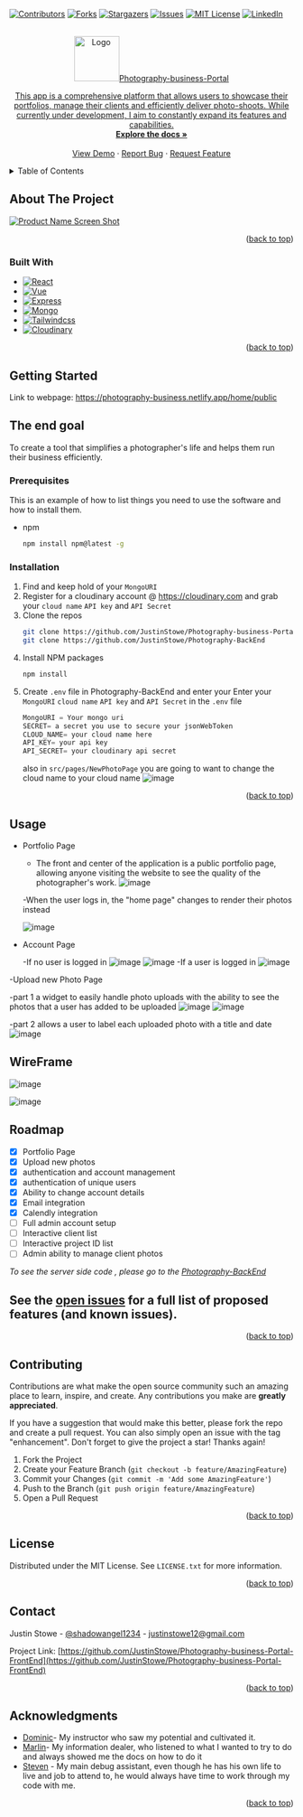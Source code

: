 <!-- Improved compatibility of back to top link: See: https://github.com/othneildrew/Best-README-Template/pull/73 -->

<a name="readme-top"></a>

<!--
*** Thanks for checking out the Best-README-Template. If you have a suggestion
*** that would make this better, please fork the repo and create a pull request
*** or simply open an issue with the tag "enhancement".
*** Don't forget to give the project a star!
*** Thanks again! Now go create something AMAZING! :D
-->

<!-- PROJECT SHIELDS -->
<!--
*** I'm using markdown "reference style" links for readability.
*** Reference links are enclosed in brackets [ ] instead of parentheses ( ).
*** See the bottom of this document for the declaration of the reference variables
*** for contributors-url, forks-url, etc. This is an optional, concise syntax you may use.
*** https://www.markdownguide.org/basic-syntax/#reference-style-links
-->

[![Contributors][contributors-shield]][contributors-url]
[![Forks][forks-shield]][forks-url]
[![Stargazers][stars-shield]][stars-url]
[![Issues][issues-shield]][issues-url]
[![MIT License][license-shield]][license-url]
[![LinkedIn][linkedin-shield]][linkedin-url]

<!-- PROJECT LOGO -->
<br />
<div align="center">
  <a href="https://github.com/JustinStowe/Photography-business-Portal-FrontEnd">
    <img src="https://user-images.githubusercontent.com/110639329/233704909-170868e2-f051-42e6-b733-8a77e037d9b9.jpg" alt="Logo" width="80" height="80>
  </a>

<h3 align="center">Photography-business-Portal</h3>

  <p align="center">
    This app is a comprehensive platform that allows users to showcase their portfolios, manage their clients and efficiently deliver photo-shoots. While currently under development, I aim to constantly expand its features and capabilities.
    <br />
    <a href="https://github.com/JustinStowe/Photography-business-Portal-FrontEnd"><strong>Explore the docs »</strong></a>
    <br />
    <br />
    <a href="https://github.com/JustinStowe/Photography-business-Portal-FrontEnd">View Demo</a>
    ·
    <a href="https://github.com/JustinStowe/Photography-business-Portal-FrontEnd/issues">Report Bug</a>
    ·
    <a href="https://github.com/JustinStowe/Photography-business-Portal-FrontEnd/issues">Request Feature</a>
  </p>
</div>

<!-- TABLE OF CONTENTS -->
<details>
  <summary>Table of Contents</summary>
  <ol>
    <li>
      <a href="#about-the-project">About The Project</a>
      <ul>
        <li><a href="#built-with">Built With</a></li>
      </ul>
    </li>
    <li>
      <a href="#getting-started">Getting Started</a>
      <ul>
        <li><a href="#prerequisites">Prerequisites</a></li>
        <li><a href="#installation">Installation</a></li>
      </ul>
    </li>
    <li><a href="#usage">Usage</a></li>
    <li><a href="#roadmap">Roadmap</a></li>
    <li><a href="#contributing">Contributing</a></li>
    <li><a href="#license">License</a></li>
    <li><a href="#contact">Contact</a></li>
    <li><a href="#acknowledgments">Acknowledgments</a></li>
  </ol>
</details>

<!-- ABOUT THE PROJECT -->

## About The Project

[![Product Name Screen Shot][product-screenshot]](https://example.com)

<p align="right">(<a href="#readme-top">back to top</a>)</p>

### Built With

- [![React][React.js]][React-url]
- [![Vue][Vue.js]][Vue-url]
- [![Express][express.js]][express-url]
- [![Mongo][mongo.js]][mongo-url]
- [![Tailwindcss][tailwindcss.js]][Tailwindcss-url]
- [![Cloudinary][cloudinary.js]][cloudinary-url]

<p align="right">(<a href="#readme-top">back to top</a>)</p>

<!-- GETTING STARTED -->

## Getting Started

Link to webpage: <https://photography-business.netlify.app/home/public>

## The end goal

To create a tool that simplifies a photographer's life and helps them run their business efficiently.

### Prerequisites

This is an example of how to list things you need to use the software and how to install them.

- npm
  ```sh
  npm install npm@latest -g
  ```

### Installation

1. Find and keep hold of your `MongoURI`
2. Register for a cloudinary account @ https://cloudinary.com and grab your `cloud name` `API key` and `API Secret`
3. Clone the repos
   ```sh
   git clone https://github.com/JustinStowe/Photography-business-Portal-FrontEnd.git
   git clone https://github.com/JustinStowe/Photography-BackEnd
   ```
4. Install NPM packages
   ```sh
   npm install
   ```
5. Create `.env` file in Photography-BackEnd and enter your Enter your `MongoURI` `cloud name` `API key` and `API Secret` in the `.env` file
   ```js
   MongoURI = Your mongo uri
   SECRET= a secret you use to secure your jsonWebToken
   CLOUD_NAME= your cloud name here
   API_KEY= your api key
   API_SECRET= your cloudinary api secret
   ```
   also in `src/pages/NewPhotoPage` you are going to want to change the cloud name to your cloud name
   ![image](https://user-images.githubusercontent.com/110639329/233726312-3bbde4ba-8185-4502-8256-46057b9751f2.png)
   <p align="right">(<a href="#readme-top">back to top</a>)</p>

<!-- USAGE EXAMPLES -->

## Usage

- Portfolio Page

  - The front and center of the application is a public portfolio page, allowing anyone visiting the website to see the quality of the photographer's work.
    ![image](https://user-images.githubusercontent.com/110639329/233719465-bae87c7d-e582-4918-982e-a5eed1f35794.png)

  -When the user logs in, the "home page" changes to render their photos instead

  ![image](https://user-images.githubusercontent.com/110639329/233719860-9bde05af-374e-4311-bd51-9f2336852399.png)

- Account Page

  -If no user is logged in
  ![image](https://user-images.githubusercontent.com/110639329/233719615-a5009937-5741-4eea-919a-151268063d9e.png)
  ![image](https://user-images.githubusercontent.com/110639329/233726575-6cc54532-46b9-41cf-8a4b-17325edc05ea.png)
  -If a user is logged in
  ![image](https://user-images.githubusercontent.com/110639329/233719724-2abaaf1b-4573-4b40-8c0d-6a6543011c03.png)

-Upload new Photo Page

-part 1 a widget to easily handle photo uploads with the ability to see the photos that a user has added to be uploaded
![image](https://user-images.githubusercontent.com/110639329/233719996-2df6ebbc-9b30-4689-b552-36a0461b32b5.png)
![image](https://user-images.githubusercontent.com/110639329/233720204-44d7ee38-b74d-4e14-9b40-846a34bbbce2.png)

-part 2 allows a user to label each uploaded photo with a title and date
![image](https://user-images.githubusercontent.com/110639329/233720341-6f577f09-b68a-4a79-a2ce-0941ac7e3754.png)

## WireFrame

![image](https://user-images.githubusercontent.com/110639329/216745056-d844f6cd-32a3-4d9f-bbb1-f4010551faf6.png)

![image](https://github.com/JustinStowe/Photography-business-FrontEnd/assets/110639329/3d1fa418-ef81-4ea5-8482-8ad2209742f0)

## Roadmap

- [x] Portfolio Page
- [x] Upload new photos
- [x] authentication and account management
- [x] authentication of unique users
- [x] Ability to change account details
- [x] Email integration
- [x] Calendly integration
- [ ] Full admin account setup
- [ ] Interactive client list
- [ ] Interactive project ID list
- [ ] Admin ability to manage client photos

_To see the server side code , please go to the [Photography-BackEnd](https://github.com/JustinStowe/Photography-BackEnd)_

## See the [open issues](https://github.com/JustinStowe/Photography-business-Portal-FrontEnd/issues) for a full list of proposed features (and known issues).

<p align="right">(<a href="#readme-top">back to top</a>)</p>

<!-- CONTRIBUTING -->

## Contributing

Contributions are what make the open source community such an amazing place to learn, inspire, and create. Any contributions you make are **greatly appreciated**.

If you have a suggestion that would make this better, please fork the repo and create a pull request. You can also simply open an issue with the tag "enhancement".
Don't forget to give the project a star! Thanks again!

1. Fork the Project
2. Create your Feature Branch (`git checkout -b feature/AmazingFeature`)
3. Commit your Changes (`git commit -m 'Add some AmazingFeature'`)
4. Push to the Branch (`git push origin feature/AmazingFeature`)
5. Open a Pull Request

<p align="right">(<a href="#readme-top">back to top</a>)</p>

<!-- LICENSE -->

## License

Distributed under the MIT License. See `LICENSE.txt` for more information.

<p align="right">(<a href="#readme-top">back to top</a>)</p>

<!-- CONTACT -->

## Contact

Justin Stowe - [@shadowangel1234](https://twitter.com/shadowangel1234) - justinstowe12@gmail.com

Project Link: [https://github.com/JustinStowe/Photography-business-Portal-FrontEnd](https://github.com/JustinStowe/Photography-business-Portal-FrontEnd)

<p align="right">(<a href="#readme-top">back to top</a>)</p>

<!-- ACKNOWLEDGMENTS -->

## Acknowledgments

- [Dominic](https://github.com/whoisdominic)- My instructor who saw my potential and cultivated it.
- [Marlin](https://github.com/MaDTrX)- My information dealer, who listened to what I wanted to try to do and always showed me the docs on how to do it
- [Steven](https://github.com/StevenB94) - My main debug assistant, even though he has his own life to live and job to attend to, he would always have time to work through my code with me.

<p align="right">(<a href="#readme-top">back to top</a>)</p>

<!-- MARKDOWN LINKS & IMAGES -->
<!-- https://www.markdownguide.org/basic-syntax/#reference-style-links -->

[contributors-shield]: https://img.shields.io/github/contributors/JustinStowe/Photography-business-FrontEnd.svg?style=for-the-badge
[contributors-url]: https://github.com/JustinStowe/Photography-business-FrontEnd/graphs/contributors
[forks-shield]: https://img.shields.io/github/forks/JustinStowe/Photography-business-FrontEnd.svg?style=for-the-badge
[forks-url]: https://github.com/JustinStowe/Photography-business-Portal-FrontEnd/network/members
[stars-shield]: https://img.shields.io/github/stars/JustinStowe/Photography-business-FrontEnd.svg?style=for-the-badge
[stars-url]: https://github.com/JustinStowe/Photography-business-FrontEnd/stargazers
[issues-shield]: https://img.shields.io/github/issues/JustinStowe/Photography-business-FrontEnd.svg?style=for-the-badge
[issues-url]: https://github.com/JustinStowe/Photography-business-Portal-FrontEnd/issues
[license-shield]: https://img.shields.io/github/license/JustinStowe/Photography-business-FrontEnd.svg?style=for-the-badge
[license-url]: https://github.com/JustinStowe/Photography-business-FrontEnd/blob/master/LICENSE.txt
[linkedin-shield]: https://img.shields.io/badge/-LinkedIn-black.svg?style=for-the-badge&logo=linkedin&colorB=555
[linkedin-url]: https://linkedin.com/in/JustinStowe
[product-screenshot]: https://user-images.githubusercontent.com/110639329/233724399-fdd267cf-b90e-4cf4-9069-3a5817644e83.png
[React.js]: https://img.shields.io/badge/React-20232A?style=for-the-badge&logo=react&logoColor=61DAFB
[React-url]: https://reactjs.org/
[Vue.js]: https://img.shields.io/badge/Vue.js-35495E?style=for-the-badge&logo=vuedotjs&logoColor=4FC08D
[Vue-url]: https://vuejs.org/
[Express.js]: https://img.shields.io/badge/-Express-green
[Express-url]: https://expressjs.com/
[mongo.js]: https://img.shields.io/badge/-MongoDB-blue
[mongo-url]: https://www.mongodb.com/
[Tailwindcss-url]: https://tailwindcss.com/
[tailwindcss.js]: https://img.shields.io/badge/-TailWindCss-blue
[cloudinary.js]: https://img.shields.io/badge/-Cloudinary-lightgrey
[cloudinary-url]: https://cloudinary.com/
